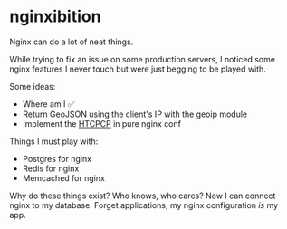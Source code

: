 nginxibition
============

Nginx can do a lot of neat things.

While trying to fix an issue on some production servers, I noticed some nginx features I never touch but were just begging to be played with.

Some ideas:

* Where am I :white_check_mark:
 * Return GeoJSON using the client's IP with the geoip module
* Implement the [HTCPCP](http://en.wikipedia.org/wiki/Hyper_Text_Coffee_Pot_Control_Protocol) in pure nginx conf

Things I must play with:

* Postgres for nginx
* Redis for nginx
* Memcached for nginx

Why do these things exist? Who knows, who cares? Now I can connect nginx to my database.
Forget applications, my nginx configuration *is* my app.


